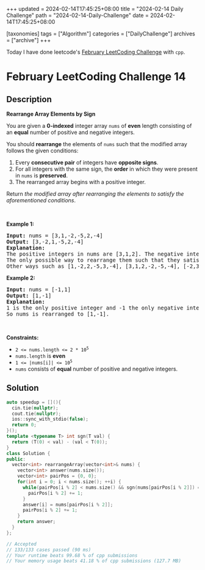 +++
updated = 2024-02-14T17:45:25+08:00
title = "2024-02-14 Daily Challenge"
path = "2024-02-14-Daily-Challenge"
date = 2024-02-14T17:45:25+08:00

[taxonomies]
tags = ["Algorithm"]
categories = ["DailyChallenge"]
archives = ["archive"]
+++

Today I have done leetcode's [February LeetCoding Challenge](https://leetcode.com/problems/rearrange-array-elements-by-sign/) with `cpp`.

<!-- more -->

# February LeetCoding Challenge 14

## Description

**Rearrange Array Elements by Sign**

<p>You are given a <strong>0-indexed</strong> integer array <code>nums</code> of <strong>even</strong> length consisting of an <strong>equal</strong> number of positive and negative integers.</p>

<p>You should <strong>rearrange</strong> the elements of <code>nums</code> such that the modified array follows the given conditions:</p>

<ol>
	<li>Every <strong>consecutive pair</strong> of integers have <strong>opposite signs</strong>.</li>
	<li>For all integers with the same sign, the <strong>order</strong> in which they were present in <code>nums</code> is <strong>preserved</strong>.</li>
	<li>The rearranged array begins with a positive integer.</li>
</ol>

<p>Return <em>the modified array after rearranging the elements to satisfy the aforementioned conditions</em>.</p>

<p>&nbsp;</p>
<p><strong class="example">Example 1:</strong></p>

<pre>
<strong>Input:</strong> nums = [3,1,-2,-5,2,-4]
<strong>Output:</strong> [3,-2,1,-5,2,-4]
<strong>Explanation:</strong>
The positive integers in nums are [3,1,2]. The negative integers are [-2,-5,-4].
The only possible way to rearrange them such that they satisfy all conditions is [3,-2,1,-5,2,-4].
Other ways such as [1,-2,2,-5,3,-4], [3,1,2,-2,-5,-4], [-2,3,-5,1,-4,2] are incorrect because they do not satisfy one or more conditions.  
</pre>

<p><strong class="example">Example 2:</strong></p>

<pre>
<strong>Input:</strong> nums = [-1,1]
<strong>Output:</strong> [1,-1]
<strong>Explanation:</strong>
1 is the only positive integer and -1 the only negative integer in nums.
So nums is rearranged to [1,-1].
</pre>

<p>&nbsp;</p>
<p><strong>Constraints:</strong></p>

<ul>
	<li><code>2 &lt;= nums.length &lt;= 2 * 10<sup>5</sup></code></li>
	<li><code>nums.length</code> is <strong>even</strong></li>
	<li><code>1 &lt;= |nums[i]| &lt;= 10<sup>5</sup></code></li>
	<li><code>nums</code> consists of <strong>equal</strong> number of positive and negative integers.</li>
</ul>


## Solution

``` cpp
auto speedup = [](){
  cin.tie(nullptr);
  cout.tie(nullptr);
  ios::sync_with_stdio(false);
  return 0;
}();
template <typename T> int sgn(T val) {
  return (T(0) < val) - (val < T(0));
}
class Solution {
public:
  vector<int> rearrangeArray(vector<int>& nums) {
    vector<int> answer(nums.size());
    vector<int> pairPos = {0, 0};
    for(int i = 0; i < nums.size(); ++i) {
      while(pairPos[i % 2] < nums.size() && sgn(nums[pairPos[i % 2]]) == -1 * ((i + 1) % 2) * 2 + 1) {
        pairPos[i % 2] += 1;
      }
      answer[i] = nums[pairPos[i % 2]];
      pairPos[i % 2] += 1;
    }
    return answer;
  }
};

// Accepted
// 133/133 cases passed (90 ms)
// Your runtime beats 99.68 % of cpp submissions
// Your memory usage beats 41.18 % of cpp submissions (127.7 MB)
```
